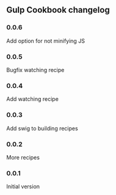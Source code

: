 ## Gulp Cookbook changelog

### 0.0.6
Add option for not minifying JS

### 0.0.5
Bugfix watching recipe

### 0.0.4
Add watching recipe

### 0.0.3
Add swig to building recipes

### 0.0.2
More recipes

### 0.0.1
Initial version